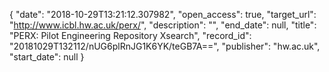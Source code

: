 {
  "date": "2018-10-29T13:21:12.307982", 
  "open_access": true, 
  "target_url": "http://www.icbl.hw.ac.uk/perx/", 
  "description": "", 
  "end_date": null, 
  "title": "PERX: Pilot Engineering Repository Xsearch", 
  "record_id": "20181029T132112/nUG6plRnJG1K6YK/teGB7A==", 
  "publisher": "hw.ac.uk", 
  "start_date": null
}

